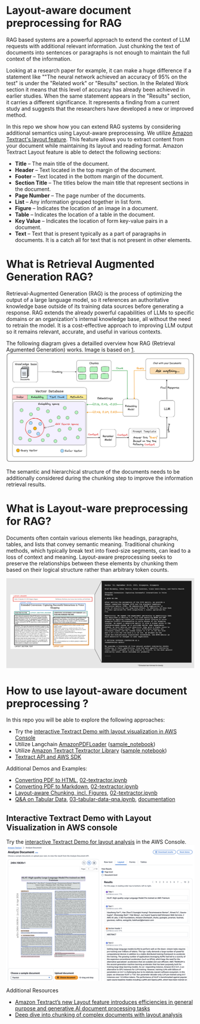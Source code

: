# Layout-aware document preprocessing for RAG

RAG based systems are a powerful approach to extend the context of LLM requests with additional relevant information.
Just chunking the text of documents into sentences or paragraphs is not enough to maintain the full context of the information.

Looking at a research paper for example, it can make a huge difference if a statement like ""The neural network achieved an accuracy of 95% on the test" is under the "Related work" or "Results" section. In the Related Work section it means that this level of accuracy has already been achieved in earlier studies. When the same statement appears in the "Results" section, it carries a different significance. It represents a finding from a current study and suggests that the researchers have developed a new or improved method.

In this repo we show how you can extend RAG systems by considering additional semantics using Layout-aware preprocessing.
We utilize [Amazon Textract's layout feature](https://aws.amazon.com/blogs/machine-learning/amazon-textracts-new-layout-feature-introduces-efficiencies-in-general-purpose-and-generative-ai-document-processing-tasks/). This feature allows you to extract content from your document while maintaining its layout and reading format. Amazon Textract Layout feature is able to detect the following sections:

* **Title** – The main title of the document.
* **Header** – Text located in the top margin of the document.
* **Footer** – Text located in the bottom margin of the document.
* **Section Title** – The titles below the main title that represent sections in the document.
* **Page Number** – The page number of the documents.
* **List** – Any information grouped together in list form.
* **Figure** – Indicates the location of an image in a document.
* **Table** – Indicates the location of a table in the document.
* **Key Value** – Indicates the location of form key-value pairs in a document.
* **Text** – Text that is present typically as a part of paragraphs in documents. It is a catch all for text that is not present in other elements.

# What is Retrieval Augmented Generation RAG?

Retrieval-Augmented Generation (RAG) is the process of optimizing the output of a large language model, so it references an authoritative knowledge base outside of its training data sources before generating a response. RAG extends the already powerful capabilities of LLMs to specific domains or an organization's internal knowledge base, all without the need to retrain the model. It is a cost-effective approach to improving LLM output so it remains relevant, accurate, and useful in various contexts.

The following diagram gives a detailled overview how RAG (Retrieval Agumented Generation) works. Image is based on [1](https://lightning.ai/lightning-ai/studios/rag-using-cohere-command-r).
<img src="images/rag-overview.png" alt="Image showing how RAG works" width="800"/>

The semantic and hierarchical structure of the documents needs to be additionally considered during the chunking step to improve the information retrieval results.

# What is Layout-ware preprocessing for RAG?

Documents often contain various elements like headings, paragraphs, tables, and lists that convey semantic meaning. Traditional chunking methods, which typically break text into fixed-size segments, can lead to a loss of context and meaning. Layout-aware preprocessing seeks to preserve the relationships between these elements by chunking them based on their logical structure rather than arbitrary token counts.

<img src="images/textract-layout-sample-01.png" alt="semantic layout aware segmentation" width="800"/>


# How to use layout-aware document preprocessing ?



In this repo you will be able to explore the following approaches: 

* Try the [interactive Textract Demo with layout visualization in AWS Console](https://console.aws.amazon.com/textract/home?#/demo) 
* Utilize Langchain [AmazonPDFLoader](https://api.python.langchain.com/en/latest/document_loaders/langchain_community.document_loaders.pdf.AmazonTextractPDFLoader.html) ([sample_notebook](01-langchain-textract.ipynb)) 
* Utilize [Amazon Textract Textractor Library](https://aws-samples.github.io/amazon-textract-textractor/index.html) ([sample notebook](02-textractor.ipynb))
* [Textract API and AWS SDK](https://docs.aws.amazon.com/textract/latest/dg/sdk-general-information-section.html)

Additional Demos and Examples:

* [Converting PDF to HTML](02-textractor.ipynb#convert_to_html),  [02-textractor.ipynb](02-textractor.ipynb#convert_to_html)
* [Converting PDF to Markdown](02-textractor.ipynb#convert_to_md), [02-textractor.ipynb](02-textractor.ipynb#convert_to_md)
* [Layout-aware Chunking, incl. Figures](02-textractor.ipynb#layout_chunking),  [02-textractor.ipynb](02-textractor.ipynb#layout_chunking)
* [Q&A on Tabular Data](03-tabular-data-qna.ipynb), [03-tabular-data-qna.ipynb](03-tabular-data-qna.ipynb), [documentation](https://aws-samples.github.io/amazon-textract-textractor/notebooks/tabular_data_linearization_continued.html#)

## Interactive Textract Demo with Layout Visualization in AWS console

Try the [interactive Textract Demo for layout analysis](https://console.aws.amazon.com/textract/home?#/demo) in the AWS Console.
![alt text](images/layout_analysis_page_0.png "Layout analysis of first page")

Additional Resources
* [Amazon Textract’s new Layout feature introduces efficiencies in general purpose and generative AI document processing tasks](https://aws.amazon.com/blogs/machine-learning/amazon-textracts-new-layout-feature-introduces-efficiencies-in-general-purpose-and-generative-ai-document-processing-tasks/)
* [Deep dive into chunking of complex documents with layout analysis](https://github.com/aws-samples/layout-aware-document-processing-and-retrieval-augmented-generation/tree/main)
